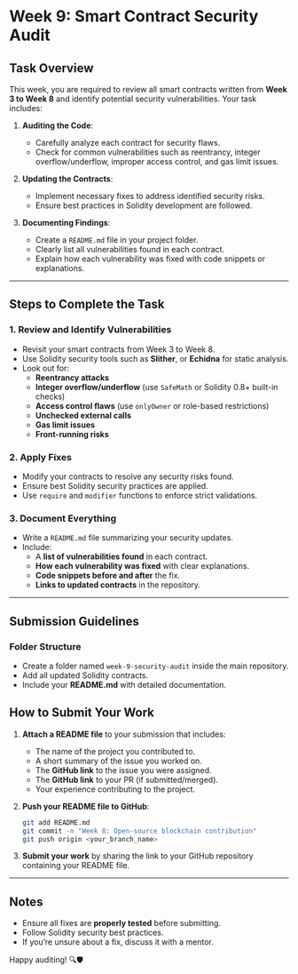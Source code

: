 # Week 9: Smart Contract Security Audit

## Task Overview
This week, you are required to review all smart contracts written from **Week 3 to Week 8** and identify potential security vulnerabilities. Your task includes:

1. **Auditing the Code**:
   - Carefully analyze each contract for security flaws.
   - Check for common vulnerabilities such as reentrancy, integer overflow/underflow, improper access control, and gas limit issues.
   
2. **Updating the Contracts**:
   - Implement necessary fixes to address identified security risks.
   - Ensure best practices in Solidity development are followed.

3. **Documenting Findings**:
   - Create a `README.md` file in your project folder.
   - Clearly list all vulnerabilities found in each contract.
   - Explain how each vulnerability was fixed with code snippets or explanations.

---

## Steps to Complete the Task

### 1. Review and Identify Vulnerabilities
- Revisit your smart contracts from Week 3 to Week 8.
- Use Solidity security tools such as **Slither**, or **Echidna** for static analysis.
- Look out for:
  - **Reentrancy attacks**
  - **Integer overflow/underflow** (use `SafeMath` or Solidity 0.8+ built-in checks)
  - **Access control flaws** (use `onlyOwner` or role-based restrictions)
  - **Unchecked external calls**
  - **Gas limit issues**
  - **Front-running risks**

### 2. Apply Fixes
- Modify your contracts to resolve any security risks found.
- Ensure best Solidity security practices are applied.
- Use `require` and `modifier` functions to enforce strict validations.

### 3. Document Everything
- Write a `README.md` file summarizing your security updates.
- Include:
  - A **list of vulnerabilities found** in each contract.
  - **How each vulnerability was fixed** with clear explanations.
  - **Code snippets before and after** the fix.
  - **Links to updated contracts** in the repository.

---

## Submission Guidelines

### Folder Structure
- Create a folder named `week-9-security-audit` inside the main repository.
- Add all updated Solidity contracts.
- Include your **README.md** with detailed documentation.


## How to Submit Your Work

1. **Attach a README file** to your submission that includes:
   - The name of the project you contributed to.
   - A short summary of the issue you worked on.
   - The **GitHub link** to the issue you were assigned.
   - The **GitHub link** to your PR (if submitted/merged).
   - Your experience contributing to the project.

2. **Push your README file to GitHub**:
   ```bash
   git add README.md
   git commit -m "Week 8: Open-source blockchain contribution"
   git push origin <your_branch_name>
   ```

3. **Submit your work** by sharing the link to your GitHub repository containing your README file.

---

## Notes
- Ensure all fixes are **properly tested** before submitting.
- Follow Solidity security best practices.
- If you’re unsure about a fix, discuss it with a mentor.

Happy auditing! 🔍🛡️
